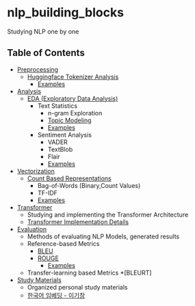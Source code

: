 # nlp_building_blocks
Studying NLP one by one

## Table of Contents
* [Preprocessing](./preprocessing/README.md)
    * [Huggingface Tokenizer Analysis](./preprocessing/tokenizer_huggingface.md)
        * [Examples](./preprocessing/tokenize_huggingface_examples.ipynb)
* [Analysis](./analysis/README.md)
    * [EDA (Exploratory Data Analysis)](./analysis/eda.md)
        * Text Statistics
            * n-gram Exploration
            * [Topic Modeling](./analysis/topic_modeling.md)
            <!-- * Wordcloud -->
            * [Examples](./analysis/eda_text_statistics.ipynb)
        * Sentiment Analysis
            * VADER
            * TextBlob
            * Flair
            * [Examples](./analysis/eda_sentiment.ipynb)
* [Vectorization](./vectorization/README.md)
    * [Count Based Representations](./vectorization/count_based_representations.md)
        * Bag-of-Words (Binary,Count Values)
        * TF-IDF
        * [Examples](./vectorization/count_based_representations.ipynb) 
* [Transformer](./transformer/README.md)
    * Studying and implementing the Transformer Architecture
    * [Transformer Implementation Details](./transformer/implementation/README.md)
* [Evaluation](./evaluation/README.md)
    * Methods of evaluating NLP Models, generated results
    * Reference-based Metrics
        * [BLEU](./evaluation/bleu.md)
        * [ROUGE](./evaluation/rouge.md)
            * [Examples](./evaluation/rouge.ipynb)
    * Transfer-learning based Metrics
        *[BLEURT]
* [Study Materials](./study_materials/README.md)
    * Organized personal study materials
    * [한국어 임베딩 - 이기창](./study_materials/한국어임베딩_이기창/README.md)

